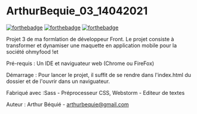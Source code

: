 # ArthurBequie_03_14042021
[![forthebadge](https://forthebadge.com/images/badges/uses-html.svg)](https://forthebadge.com) [![forthebadge](https://forthebadge.com/images/badges/uses-css.svg)](https://forthebadge.com) [![forthebadge](https://forthebadge.com/images/badges/powered-by-electricity.svg)](https://forthebadge.com)

Projet 3 de ma formlation de développeur Front. Le projet consiste à transformer et dynamiser une maquette en application mobile pour la société ohmyfood !et

Pré-requis : 
Un IDE et naviguateur web (Chrome ou FireFox)

Démarrage : 
Pour lancer le projet, il suffit de se rendre dans l'index.html du dossier et de l'ouvrir dans un naviguateur. 

Fabriqué avec :Sass - Préprocesseur CSS, Webstorm - Editeur de textes


Auteur : Arthur Béquié - arthurbequie@gmail.com
